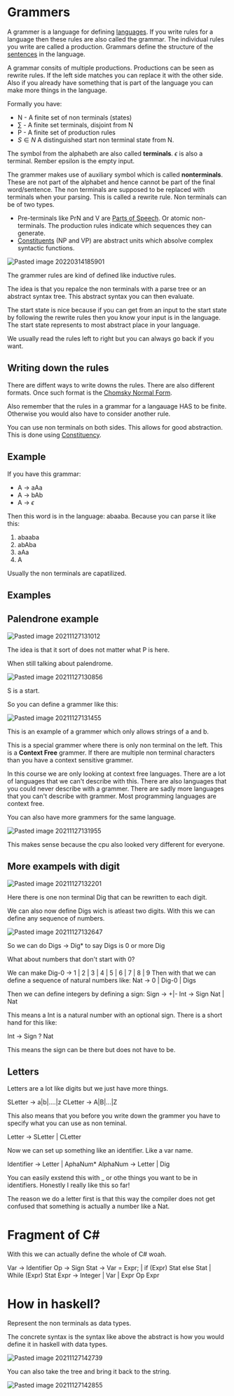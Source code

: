 # Grammers
A grammer is a language for defining [languages](Languages/Languages.md).  If you write rules for a language then these rules are also called the grammar. The individual rules you write are called a production. Grammars define the structure of the [sentences](Data/Sentences.md) in the language.

A grammar consits of multiple productions. Productions can be seen as rewrite rules. If the left side matches you can replace it with the other side. Also if you already have something that is part of the language you can make more things in the language.

Formally you have:
- N - A finite set of non terminals (states)
- $\sum\limits$ - A finite set terminals, disjoint from N 
- P - A finite set of production rules 
- $S \in N$ A distinguished start non terminal state from N. 

The symbol from the alphabeth are also called **terminals**. $\epsilon$ is also a terminal. Rember epsilon is the empty input.

The grammer makes use of auxiliary symbol which is called **nonterminals**. These are not part of the alphabet and hence cannot be part of the final word/sentence. The non terminals are supposed to be replaced with terminals when your parsing. This is called a rewrite rule. Non terminals can be of two types. 

- Pre-terminals like PrN and V are [Parts of Speech](Languages/Parts%20of%20Speech.md). Or atomic non-terminals. The production rules indicate which sequences they can generate.
- [Constituents](Languages/Constituency.md) (NP and VP) are abstract units which absolve complex syntactic functions. 

![Pasted image 20220314185901](images/Pasted%20image%2020220314185901.webp)


The grammer rules are kind of defined like inductive rules.

The idea is that you repalce the non terminals with a parse tree or an abstract syntax tree. This abstract syntax you can then evaluate. 


The start state is nice because if you can get from an input to the start state by following the rewrite rules then you know your input is in the language. The start state represents to most abstract place in your language. 

We usually read the rules left to right but you can always go back if you want. 

## Writing down the rules
There are diffent ways to write downs the rules. There are also different formats. Once such format is the  [Chomsky Normal Form](Languages/Chomsky%20Normal%20Form.md).

Also remember that the rules in a grammar for a langauage HAS to be finite. Otherwise you would also have to consider another rule. 

You can use non terminals on both sides. This allows for good abstraction. This is done using [Constituency](Languages/Constituency.md).


## Example

If you have this grammar:

- A -> aAa
- A -> bAb
- A -> $\epsilon$

Then this word is in the language: abaaba. Because you can parse it like this:
1. abaaba
2. abAba
3. aAa
4. A

Usually the non terminals are capatilized. 




## Examples

## Palendrone example

![Pasted image 20211127131012](images/Pasted%20image%2020211127131012.webp)

The idea is that it sort of does not matter what P is here. 

When still talking about palendrome. 

![Pasted image 20211127130856](images/Pasted%20image%2020211127130856.webp)

S is a start. 

So you can define a grammer like this:

![Pasted image 20211127131455](images/Pasted%20image%2020211127131455.webp)

This is an example of a grammer which only allows strings of a and b.

This is a special grammer where there is only non terminal on the left. This is a **Context Free** grammer. If there are multiple non terminal characters than you have a context sensitive grammer.

In this course we are only looking at context free languages. There are a lot of languages that we can't describe with this. There are also languages that you could never describe with a grammer. There are sadly more languages that you can't describe with grammer. Most programming languages are context free. 

You can also have more grammers for the same language. 

![Pasted image 20211127131955](images/Pasted%20image%2020211127131955.webp)

This makes sense because the cpu also looked very different for everyone. 

## More exampels with digit
![Pasted image 20211127132201](images/Pasted%20image%2020211127132201.webp)

Here there is one non terminal Dig that can be rewritten to each digit. 

We can also now define Digs wich is atleast two digits. With this we can define any sequence of numbers. 

![Pasted image 20211127132647](images/Pasted%20image%2020211127132647.webp)

So we can do Digs -> Dig* to say Digs is 0 or more Dig

What about numbers that don't start with 0?

We can make Dig-0 -> 1 | 2 | 3 | 4 | 5 | 6 | 7 | 8 | 9
Then with that we can define a sequence of natural numbers like:
Nat -> 0 | Dig-0 | Digs

Then we can define integers by defining a sign:
Sign -> +|-
Int -> Sign Nat | Nat 

This means a Int is a natural number with an optional sign. There is a short hand for this like:

Int -> Sign ? Nat 

This means the sign can be there but does not have to be. 

## Letters
Letters are a lot like digits but we just have more things. 

SLetter -> a|b|....|z
CLetter -> A|B|...|Z

This also means that you before you write down the grammer you have to specify what you can use as non teminal. 

Letter -> SLetter | CLetter

Now we can set up something like an identifier. Like a var name. 

Identifier -> Letter | AphaNum* 
AlphaNum -> Letter | Dig

You can easily exstend this with _ or othe things you want to be in identifiers. Honestly I really like this so far!

The reason we do a letter first is that this way the compiler does not get confused that something is actually a number like a Nat. 

# Fragment of C#

With this we can actually define the whole of C# woah.

Var -> Identifier
Op -> Sign 
Stat -> Var = Expr; 
	| if (Expr) Stat else Stat
	| While (Expr) Stat
Expr -> Integer
	| Var
	| Expr Op Expr


# How in haskell?

Represent the non terminals as data types. 

The concrete syntax is the syntax like above the abstract is how you would define it in haskell with data types. 

![Pasted image 20211127142739](images/Pasted%20image%2020211127142739.webp)

You can also take the tree and bring it back to the string. 

![Pasted image 20211127142855](images/Pasted%20image%2020211127142855.webp)